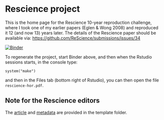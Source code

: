 # Rescience project

This is the home page for the Rescience 10-year reproduction
challenge, where I took one of my earlier papers (Eglen & Wong 2008)
and reproduced it 12 (and now 13) years later.  The details of the
Rescience paper should be available via: https://github.com/ReScience/submissions/issues/34

[![Binder](https://mybinder.org/badge_logo.svg)](https://mybinder.org/v2/gh/sje30/rescience-hor/master?urlpath=rstudio)

To regenerate the project, start Binder above, and then when the
Rstudio sessions starts, in the console type:

```
system("make")
```

and then in the Files tab (bottom right of Rstudio), you can then open
the file `rescience-hor.pdf`.



## Note for the Rescience editors

The [article](template/article.pdf) and 
[metadata](template/metadata.yaml) are provided in the template folder.
